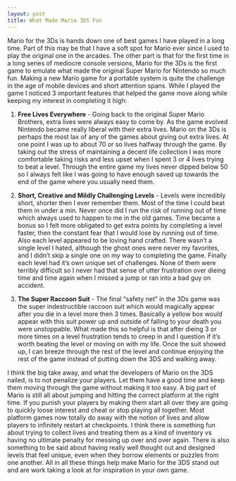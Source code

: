 ```yaml
---
layout: post
title: What Made Mario 3DS Fun
---
```


Mario for the 3Ds is hands down one of best games I have played in a long time. Part of this may be that I have a soft spot for Mario ever since I used to play the original one in the arcades. The other part is that for the first time in a long series of mediocre console versions, Mario for the 3Ds is the first game to emulate what made the original Super Mario for Nintendo so much fun. Making a new Mario game for a portable system is quite the challenge in the age of mobile devices and short attention spans. While I played the game I noticed 3 important features that helped the game move along while keeping my interest in completing it high:

1.   **Free Lives Everywhere** - Going back to the original Super Mario Brothers, extra lives were always easy to come by. As the game evolved Nintendo became really liberal with their extra lives. Mario on the 3Ds is perhaps the most lax of any of the games about giving out extra lives. At one point I was up to about 70 or so lives halfway through the game. By taking out the stress of maintaining a decent life collection I was more comfortable taking risks and less upset when I spent 3 or 4 lives trying to beat a level. Through the entire game my lives never dipped below 50 so I always felt like I was going to have enough saved up towards the end of the game where you usually need them.

2.   **Short, Creative and Mildly Challenging Levels** - Levels were incredibly short, shorter then I ever remember them. Most of the time I could beat them in under a min. Never once did I run the risk of running out of time which always used to happen to me in the old games. Time became a bonus so I felt more obligated to get extra points by completing a level faster, then the constant fear that I would lose by running out of time. Also each level appeared to be loving hand crafted. There wasn’t a single level I hated, although the ghost ones were never my favorites, and I didn’t skip a single one on my way to completing the game. Finally each level had it’s own unique set of challenges. None of them were terribly difficult so I never had that sense of utter frustration over dieing time and time again when I missed a jump or ran into a bad guy on accident.

3.   **The Super Raccoon Suit** - The final “safety net” in the 3Ds game was the super indestructible raccoon suit which would magically appear after you die in a level more then 3 times. Basically a yellow box would appear with this suit power up and outside of falling to your death you were unstoppable. What made this so helpful is that after dieing 3 or more times on a level frustration tends to creep in and I question if it’s worth beating the level or moving on with my life. Once the suit showed up, I can breeze through the rest of the level and continue enjoying the rest of the game instead of putting down the 3DS and walking away.

I think the big take away, and what the developers of Mario on the 3DS nailed, is to not penalize your players. Let them have a good time and keep them moving through the game without making it too easy. A big part of Mario is still all about jumping and hitting the correct platform at the right time. If you punish your players by making them start all over they are going to quickly loose interest and cheat or stop playing all together. Most platform games now totally do away with the notion of lives and allow players to infinitely restart at checkpoints. I think there is something fun about trying to collect lives and treating them as a kind of inventory vs having no ultimate penalty for messing up over and over again. There is also something to be said about having really well thought out and designed levels that feel unique, even when they borrow elements or puzzles from one another. All in all these things help make Mario for the 3DS stand out and are work taking a look at for inspiration in your own game.